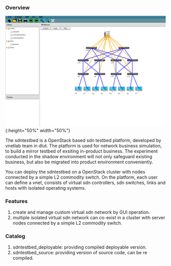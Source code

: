 ### Overview


![overview](overview.PNG){:height="50%" width="50%"}


The sdntestbed is a OpenStack based sdn testbed platform, developed by vnetlab team in dlut. The platform is used for network business simulation, to build a mirror testbed of exsiting in-product business. The experiment conducted in the shadow environment will not only safeguard existing business, but also be migrated into product environment conveniently.

You can deploy the sdntestbed on a OpenStack cluster with nodes connected by a simple L2 commodity switch. On the platform, each user can define a vnet, consists of virtual sdn controllers, sdn switches, links and hosts with isolated operating systems.

### Features

1. create and manage custom virtual sdn network by GUI operation. 
2. multiple isolated virtual sdn network can co-exist in a cluster with server nodes connected by a simple L2 commodity switch.

### Catalog

1. sdntestbed_deployable: providing compiled deployable version.
2. sdntestbed_source: providing version of source code, can be re compiled.
